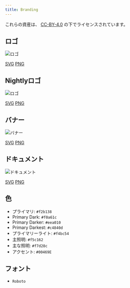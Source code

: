 ```yaml
---
title: Branding
---
```


これらの資産は、 [CC-BY-4.0](https://github.com/LinwoodCloud/Butterfly/blob/develop/BRANDING_LICENSE) の下でライセンスされています。

## ロゴ

![ロゴ](/img/logo.svg)

[SVG](/img/logo.svg) [PNG](/img/logo.png)

## Nightlyロゴ

![ロゴ](/img/nightly.svg)

[SVG](/img/nightly.svg) [PNG](/img/nightly.png)

## バナー

![バナー](/img/banner.svg)

[SVG](/img/banner.svg) [PNG](/img/banner.png)

## ドキュメント

![ドキュメント](/img/docs.svg)

[SVG](/img/docs.svg) [PNG](/img/docs.png)

## 色

* プライマリ: `#f2b138`
* Primary Dark: `#f0a61c`
* Primary Darker: `#eea010`
* Primary Darkest: `#c4840d`
* プライマリーライト: `#f4bc54`
* 主照明: `#f5c162`
* 主な照明: `#f7d28c`
* アクセント: `#00469E`

## フォント

* `Roboto`
